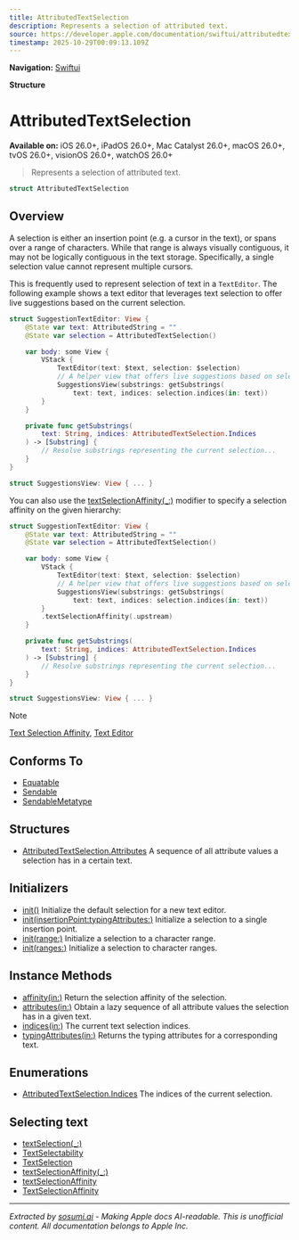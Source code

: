 ```yaml
---
title: AttributedTextSelection
description: Represents a selection of attributed text.
source: https://developer.apple.com/documentation/swiftui/attributedtextselection
timestamp: 2025-10-29T00:09:13.109Z
---
```


**Navigation:** [Swiftui](/documentation/swiftui)

**Structure**

# AttributedTextSelection

**Available on:** iOS 26.0+, iPadOS 26.0+, Mac Catalyst 26.0+, macOS 26.0+, tvOS 26.0+, visionOS 26.0+, watchOS 26.0+

> Represents a selection of attributed text.

```swift
struct AttributedTextSelection
```

## Overview

A selection is either an insertion point (e.g. a cursor in the text), or spans over a range of characters. While that range is always visually contiguous, it may not be logically contiguous in the text storage. Specifically, a single selection value cannot represent multiple cursors.

This is frequently used to represent selection of text in a `TextEditor`. The following example shows a text editor that leverages text selection to offer live suggestions based on the current selection.

```swift
struct SuggestionTextEditor: View {
    @State var text: AttributedString = ""
    @State var selection = AttributedTextSelection()

    var body: some View {
        VStack {
            TextEditor(text: $text, selection: $selection)
            // A helper view that offers live suggestions based on selection.
            SuggestionsView(substrings: getSubstrings(
                text: text, indices: selection.indices(in: text))
        }
    }

    private func getSubstrings(
        text: String, indices: AttributedTextSelection.Indices
    ) -> [Substring] {
        // Resolve substrings representing the current selection...
    }
}

struct SuggestionsView: View { ... }
```

You can also use the [textSelectionAffinity(_:)](/documentation/swiftui/view/textselectionaffinity(_:)) modifier to specify a selection affinity on the given hierarchy:

```swift
struct SuggestionTextEditor: View {
    @State var text: AttributedString = ""
    @State var selection = AttributedTextSelection()

    var body: some View {
        VStack {
            TextEditor(text: $text, selection: $selection)
            // A helper view that offers live suggestions based on selection.
            SuggestionsView(substrings: getSubstrings(
                text: text, indices: selection.indices(in: text))
        }
        .textSelectionAffinity(.upstream)
    }

    private func getSubstrings(
        text: String, indices: AttributedTextSelection.Indices
    ) -> [Substring] {
        // Resolve substrings representing the current selection...
    }
}

struct SuggestionsView: View { ... }
```

> [!NOTE]
> [Text Selection Affinity](/documentation/swiftui/textselectionaffinity), [Text Editor](/documentation/swiftui/texteditor)

## Conforms To

- [Equatable](/documentation/Swift/Equatable)
- [Sendable](/documentation/Swift/Sendable)
- [SendableMetatype](/documentation/Swift/SendableMetatype)

## Structures

- [AttributedTextSelection.Attributes](/documentation/swiftui/attributedtextselection/attributes) A sequence of all attribute values a selection has in a certain text.

## Initializers

- [init()](/documentation/swiftui/attributedtextselection/init()) Initialize the default selection for a new text editor.
- [init(insertionPoint:typingAttributes:)](/documentation/swiftui/attributedtextselection/init(insertionpoint:typingattributes:)) Initialize a selection to a single insertion point.
- [init(range:)](/documentation/swiftui/attributedtextselection/init(range:)) Initialize a selection to a character range.
- [init(ranges:)](/documentation/swiftui/attributedtextselection/init(ranges:)) Initialize a selection to character ranges.

## Instance Methods

- [affinity(in:)](/documentation/swiftui/attributedtextselection/affinity(in:)) Return the selection affinity of the selection.
- [attributes(in:)](/documentation/swiftui/attributedtextselection/attributes(in:)) Obtain a lazy sequence of all attribute values the selection has in a given text.
- [indices(in:)](/documentation/swiftui/attributedtextselection/indices(in:)) The current text selection indices.
- [typingAttributes(in:)](/documentation/swiftui/attributedtextselection/typingattributes(in:)) Returns the typing attributes for a corresponding text.

## Enumerations

- [AttributedTextSelection.Indices](/documentation/swiftui/attributedtextselection/indices) The indices of the current selection.

## Selecting text

- [textSelection(_:)](/documentation/swiftui/view/textselection(_:))
- [TextSelectability](/documentation/swiftui/textselectability)
- [TextSelection](/documentation/swiftui/textselection)
- [textSelectionAffinity(_:)](/documentation/swiftui/view/textselectionaffinity(_:))
- [textSelectionAffinity](/documentation/swiftui/environmentvalues/textselectionaffinity)
- [TextSelectionAffinity](/documentation/swiftui/textselectionaffinity)

---

*Extracted by [sosumi.ai](https://sosumi.ai) - Making Apple docs AI-readable.*
*This is unofficial content. All documentation belongs to Apple Inc.*
